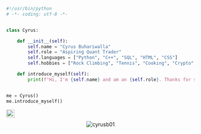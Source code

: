 ```python
#!/usr/bin/python
# -*- coding: utf-8 -*-


class Cyrus:

    def __init__(self):
        self.name = "Cyrus Buhariwalla"
        self.role = "Aspiring Quant Trader"
        self.languages = ["Python", "C++", "SQL", "HTML", "CSS"]
        self.hobbies = ["Rock Climbing", "Tennis", "Cooking", "Crypto", "Quant Trading"] 

    def introduce_myself(self):
        print(f"Hi, I'm {self.name} and am an {self.role}. Thanks for stopping by!")


me = Cyrus()
me.introduce_myself()
```

<a href="https://www.linkedin.com/in/cyrus-buhariwalla-2012461a8/">
  <img align="left" alt="Cyrus's LinkedIN" width="22px" src="https://raw.githubusercontent.com/peterthehan/peterthehan/master/assets/linkedin.svg" />
</a>

<br />


<p align="center"> <img src="https://github-readme-stats.vercel.app/api?username=cyrusb01&show_icons=true&theme=gotham&count_private=true" alt="cyrusb01" />

